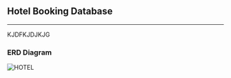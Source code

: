 ## Hotel Booking Database 
----
KJDFKJDJKJG

### ERD Diagram

![HOTEL](https://github.com/user-attachments/assets/4d35f878-512a-4853-8897-41b12be0e8af)
